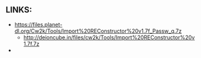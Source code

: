 
## LINKS:
* <https://files.planet-dl.org/Cw2k/Tools/Import%20REConstructor%20v1.7f_Passw_q.7z>
  * <http://deioncube.in/files/cw2k/Tools/Import%20REConstructor%20v1.7f.7z>
* 

